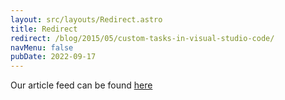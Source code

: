 ```yaml
---
layout: src/layouts/Redirect.astro
title: Redirect
redirect: /blog/2015/05/custom-tasks-in-visual-studio-code/
navMenu: false
pubDate: 2022-09-17
---
```

<div>
Our article feed can be found <a href="/blog/2015/05/custom-tasks-in-visual-studio-code/">here</a>
</div>
